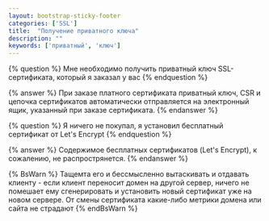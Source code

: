 ```yaml
---
layout: bootstrap-sticky-footer
categories: ['SSL']
title:  "Получение приватного ключа"
description: ""
keywords: ['приватный', 'ключ']
---
```


{% question %}
Мне необходимо получить приватный ключ SSL-сертификата, который я заказал у вас 
{% endquestion %}

{% answer %}
При заказе платного сертификата приватный ключ, CSR и цепочка сертификатов автоматически отправляется на электронный ящик, указанный при заказе сертификата.
{% endanswer %}

{% question %}
Я ничего не покупал, я установил бесплатный сертификат от Let's Encrypt 
{% endquestion %}

{% answer %}
Содержимое бесплатных сертификатов (Let's Encrypt), к сожалению, не распрострянется. 
{% endanswer %}

{% BsWarn %}
Тащемта его и бессмысленно вытаскивать и отдавать клиенту - если клиент переносит домен на другой сервер, ничего не помешает ему сгенерировать и установить новый сертификат уже на новом сервере. От смены сертификата какие-либо метрики домена или сайта не страдают
{% endBsWarn %}